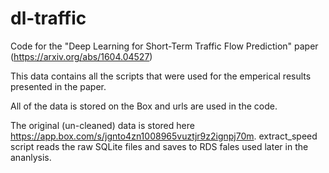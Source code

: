 # dl-traffic
Code for the "Deep Learning for Short-Term Traffic Flow Prediction" paper (https://arxiv.org/abs/1604.04527)

This data contains all the scripts that were used for the emperical results presented in the paper.

All of the data is stored on the Box and urls are used in the code.

The original (un-cleaned) data is stored here https://app.box.com/s/jgnto4zn1008965vuztjr9z2ignpj70m. extract_speed script reads the raw SQLite files and saves to RDS fales used later in the ananlysis.  
